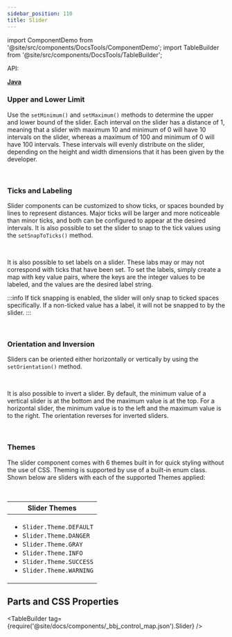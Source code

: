 ```yaml
---
sidebar_position: 110
title: Slider
---
```


import ComponentDemo from '@site/src/components/DocsTools/ComponentDemo';
import TableBuilder from '@site/src/components/DocsTools/TableBuilder';


<div style={{width: "100%" , display: "flex", justifyContent: "flex-end", marginBottom: "-50px"}}>
<p style={{color: "gray"}} >API:&nbsp;</p>
<b><a href="https://javadoc.io/static/org.dwcj/dwcj-engine/0.15.0/org/dwcj/controls/slider/Slider.html" style={{justifySelf: "flex-end"}}> Java </a></b>
</div>

### Upper and Lower Limit

Use the `setMinimum()` and `setMaximum()` methods to determine the upper and lower bound of the slider. Each interval on the slider has a distance of 1, meaning that a slider with maximum 10 and minimum of 0 will have 10 intervals on the slider, whereas a maximum of 100 and minimum of 0 will have 100 intervals. These intervals will evenly distribute on the slider, depending on the height and width dimensions that it has been given by the developer. 

<ComponentDemo 
path='https://hot.bbx.kitchen/webapp/controlsamples?class=control_demos.sliderdemos.SliderMaxMinDemo' 
javaE='https://raw.githubusercontent.com/DwcJava/ControlSamples/main/src/main/java/control_demos/sliderdemos/SliderMaxMinDemo.java'
javaC='https://raw.githubusercontent.com/DwcJava/ControlSamples/main/src/main/code_snippets/slider/MinMax.txt'
cssURL='https://raw.githubusercontent.com/DwcJava/ControlSamples/main/src/main/resources/css/sliderstyles/minmax_styles.css' 
javaHighlight='{17,21}'
height = '225px'
/>

<br />

### Ticks and Labeling

Slider components can be customized to show ticks, or spaces bounded by lines to represent distances. Major ticks will be larger and more noticeable than minor ticks, and both can be configured to appear at the desired intervals. It is also possible to set the slider to snap to the tick values using the `setSnapToTicks()` method.

<ComponentDemo 
path='https://hot.bbx.kitchen/webapp/controlsamples?class=control_demos.sliderdemos.SliderLabelDemo' 
javaE='https://raw.githubusercontent.com/DwcJava/ControlSamples/main/src/main/java/control_demos/sliderdemos/SliderLabelDemo.java'
javaC='https://raw.githubusercontent.com/DwcJava/ControlSamples/main/src/main/code_snippets/slider/Label.txt'
cssURL='https://raw.githubusercontent.com/DwcJava/ControlSamples/main/src/main/resources/css/sliderstyles/label_styles.css' 
javaHighlight='{62-78}'
height = '325px'
/>


<br />

It is also possible to set labels on a slider. These labs may or may not correspond with ticks that have been set. To set the labels, simply create a map with key value pairs, where the keys are the integer values to be labeled, and the values are the desired label string. 

:::info
If tick snapping is enabled, the slider will only snap to ticked spaces specifically. If a non-ticked value has a label, it will not be snapped to by the slider.
:::
<br />

<ComponentDemo 
path='https://hot.bbx.kitchen/webapp/controlsamples?class=control_demos.sliderdemos.SliderTickDemo' 
javaE='https://raw.githubusercontent.com/DwcJava/ControlSamples/main/src/main/java/control_demos/sliderdemos/SliderTickDemo.java'
javaC='https://raw.githubusercontent.com/DwcJava/ControlSamples/main/src/main/code_snippets/slider/Ticks.txt'
cssURL='https://raw.githubusercontent.com/DwcJava/ControlSamples/main/src/main/resources/css/sliderstyles/tick_styles.css' 
javaHighlight='{24-31}'
height = '225px'
/>

<br />

### Orientation and Inversion

Sliders can be oriented either horizontally or vertically by using the `setOrientation()` method.

<ComponentDemo 
path='https://hot.bbx.kitchen/webapp/controlsamples?class=control_demos.sliderdemos.SliderOrientationDemo' 
javaE='https://raw.githubusercontent.com/DwcJava/ControlSamples/main/src/main/java/control_demos/sliderdemos/SliderOrientationDemo.java'
javaC='https://raw.githubusercontent.com/DwcJava/ControlSamples/main/src/main/code_snippets/slider/Orientation.txt'
cssURL='https://raw.githubusercontent.com/DwcJava/ControlSamples/main/src/main/resources/css/sliderstyles/orientation_styles.css' 
javaHighlight='{37}'
height = '400px'
/>

<br />

It is also possible to invert a slider. By default, the minimum value of a vertical slider is at the bottom and the maximum value is at the top. For a horizontal slider, the minimum value is to the left and the maximum value is to the right. The orientation reverses for inverted sliders.

<ComponentDemo 
path='https://hot.bbx.kitchen/webapp/controlsamples?class=control_demos.sliderdemos.SliderInversionDemo' 
javaE='https://raw.githubusercontent.com/DwcJava/ControlSamples/main/src/main/java/control_demos/sliderdemos/SliderInversionDemo.java'
javaC='https://raw.githubusercontent.com/DwcJava/ControlSamples/main/src/main/code_snippets/slider/Inversion.txt'
cssURL='https://raw.githubusercontent.com/DwcJava/ControlSamples/main/src/main/resources/css/sliderstyles/inversion_styles.css' 
javaHighlight='{42}'
height = '200px'
/>

<br />

### Themes

The slider component comes with 6 themes built in for quick styling without the use of CSS. Theming is supported by use of a built-in enum class.
Shown below are sliders with each of the supported Themes applied: <br/>

<ComponentDemo 
path='https://hot.bbx.kitchen/webapp/controlsamples?class=control_demos.sliderdemos.SliderThemesDemo' 
javaE='https://raw.githubusercontent.com/DwcJava/ControlSamples/main/src/main/java/control_demos/sliderdemos/SliderThemesDemo.java'
javaC='https://raw.githubusercontent.com/DwcJava/ControlSamples/main/src/main/code_snippets/slider/Themes.txt'
cssURL='https://raw.githubusercontent.com/DwcJava/ControlSamples/main/src/main/resources/css/sliderstyles/theme_styles.css' 
javaHighlight='{20,25,30,35,40,45}'
height = '620px'
/>

<br/>

|Slider Themes|
|-|
|<ul><li>```Slider.Theme.DEFAULT```</li><li>```Slider.Theme.DANGER```</li><li>```Slider.Theme.GRAY```</li><li>```Slider.Theme.INFO```</li><li>```Slider.Theme.SUCCESS```</li><li>```Slider.Theme.WARNING```</li></ul>|

## Parts and CSS Properties

<TableBuilder tag={require('@site/docs/components/_bbj_control_map.json').Slider} />